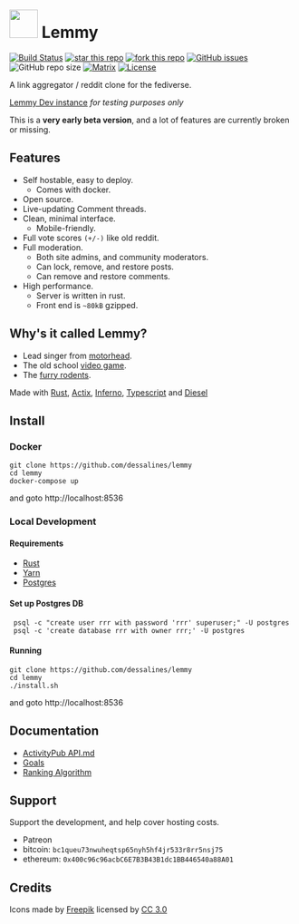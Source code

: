 <h1><img src="https://image.flaticon.com/icons/svg/194/194242.svg" width="50px" height="50px" /> Lemmy</h1>

[![Build Status](https://travis-ci.org/dessalines/lemmy.svg?branch=master)](https://travis-ci.org/dessalines/lemmy)
[![star this repo](http://githubbadges.com/star.svg?user=dessalines&repo=lemmy&style=flat)](https://github.com/dessalines/lemmy)
[![fork this repo](http://githubbadges.com/fork.svg?user=dessalines&repo=lemmy&style=flat)](https://github.com/dessalines/lemmy/fork)
[![GitHub issues](https://img.shields.io/github/issues-raw/dessalines/lemmy.svg)](https://github.com/dessalines/lemmy/issues)
![GitHub repo size](https://img.shields.io/github/repo-size/dessalines/lemmy.svg)
[![Matrix](https://img.shields.io/matrix/rust-reddit-fediverse:matrix.org.svg?label=matrix-chat)](https://riot.im/app/#/room/#rust-reddit-fediverse:matrix.org)
[![License](https://img.shields.io/github/license/dessalines/lemmy.svg)](LICENSE)

A link aggregator / reddit clone for the fediverse.

[Lemmy Dev instance](https://dev.lemmy.ml) *for testing purposes only*

This is a **very early beta version**, and a lot of features are currently broken or missing.

## Features
- Self hostable, easy to deploy.
  - Comes with docker.
- Open source.
- Live-updating Comment threads.
- Clean, minimal interface.
  - Mobile-friendly.
- Full vote scores `(+/-)` like old reddit.
- Full moderation.
  - Both site admins, and community moderators.
  - Can lock, remove, and restore posts.
  - Can remove and restore comments.
- High performance.
  - Server is written in rust.
  - Front end is `~80kB` gzipped.

## Why's it called Lemmy?
- Lead singer from [motorhead](https://invidio.us/watch?v=pWB5JZRGl0U).
- The old school [video game](https://en.wikipedia.org/wiki/Lemmings_(video_game)).
- The [furry rodents](http://sunchild.fpwc.org/lemming-the-little-giant-of-the-north/).

Made with [Rust](https://www.rust-lang.org), [Actix](https://actix.rs/), [Inferno](https://www.infernojs.org), [Typescript](https://www.typescriptlang.org/) and [Diesel](http://diesel.rs/)

## Install
### Docker
```
git clone https://github.com/dessalines/lemmy
cd lemmy
docker-compose up
```
and goto http://localhost:8536
### Local Development
#### Requirements
- [Rust](https://www.rust-lang.org/)
- [Yarn](https://yarnpkg.com/en/)
- [Postgres](https://www.sqlite.org/index.html)
#### Set up Postgres DB
```
 psql -c "create user rrr with password 'rrr' superuser;" -U postgres
 psql -c 'create database rrr with owner rrr;' -U postgres
```
#### Running
```
git clone https://github.com/dessalines/lemmy
cd lemmy
./install.sh
```
and goto http://localhost:8536

## Documentation
- [ActivityPub API.md](docs/API.md)
- [Goals](docs/goals.md)
- [Ranking Algorithm](docs/ranking.md)

## Support
Support the development, and help cover hosting costs.
- Patreon
- bitcoin: `bc1queu73nwuheqtsp65nyh5hf4jr533r8rr5nsj75`
- ethereum: `0x400c96c96acbC6E7B3B43B1dc1BB446540a88A01`

## Credits

Icons made by [Freepik](https://www.freepik.com/) licensed by [CC 3.0](http://creativecommons.org/licenses/by/3.0/)
